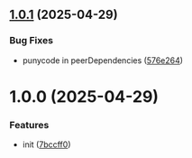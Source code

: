 ## [1.0.1](https://github.com/menelai/domain-wildcard-validator/compare/v1.0.0...v1.0.1) (2025-04-29)


### Bug Fixes

* punycode in peerDependencies ([576e264](https://github.com/menelai/domain-wildcard-validator/commit/576e264df3cc139be3b21125d6fbbcba3a454707))

# 1.0.0 (2025-04-29)


### Features

* init ([7bccff0](https://github.com/menelai/domain-wildcard-validator/commit/7bccff02cb824eed287014ecc71c0d390b23ce44))
